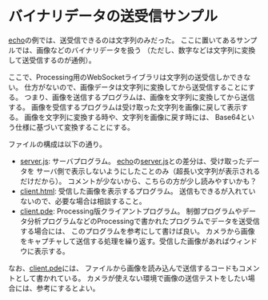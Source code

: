 # バイナリデータの送受信サンプル

[echo](../echo/)の例では、送受信できるのは文字列のみだった。
ここに置いてあるサンプルでは、画像などのバイナリデータを扱う
（ただし、数字などは文字列に変換して送受信するのが通例）。

ここで、Processing用のWebSocketライブラリは文字列の送受信しかできない。
仕方がないので、画像データは文字列に変換してから送受信することにする。
つまり、画像を送信するプログラムは、画像を文字列に変換してから送信する。
画像を受信するプログラムは受け取った文字列を画像に戻して表示する。
画像を文字列に変換する時や、文字列を画像に戻す時には、
Base64という仕様に基づいて変換することにする。

ファイルの構成は以下の通り。

* [server.js](./server.js):
    サーバプログラム。
    [echo](../echo/)の[server.js](../echo/server.js)との差分は、受け取ったデータを
    サーバ側で表示しないようにしたことのみ（超長い文字列が表示されるだけだから）。
    コメントが少ないから、こちらの方が少し読みやすいかも？
* [client.html](./client.html):
    受信した画像を表示するプログラム。
    送信もできるが入れていないので、必要な場合は相談すること。
* [client.pde](./client/client.pde):
    Processing版クライアントプログラム。
    制御プログラムやデータ分析プログラムなどのProcessingで書かれたプログラムでデータを送受信する場合には、
    このプログラムを参考にして書けば良い。
    カメラから画像をキャプチャして送信する処理を繰り返す。受信した画像があればウィンドウに表示する。

なお、[client.pde](./client/client.pde)には、
ファイルから画像を読み込んで送信するコードもコメントとして書かれている。
カメラが使えない環境で画像の送信テストをしたい場合には、参考にするとよい。
